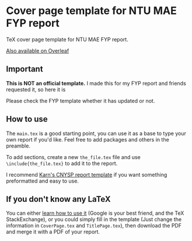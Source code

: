 # Cover page template for NTU MAE FYP report
TeX cover page template for NTU MAE FYP report. 

[Also available on Overleaf](https://www.overleaf.com/latex/templates/ntu-mae-fyp-cover-page-template/bnptzmwkftmf)

## Important
**This is NOT an official template.** I made this for my FYP report and friends requested it, so here it is

Please check the FYP template whether it has updated or not.

## How to use

The `main.tex` is a good starting point, you can use it as a base to type your own report if you'd like. Feel free to add packages and others in the preamble.

To add sections, create a new `the_file.tex` file and use `\include{the_file.tex}` to add it to the report.

I recommend [Karn's CNYSP report template](https://www.overleaf.com/latex/templates/ntu-cnysp-research-report-template-cy1400-slash-cy2001-slash-cy2002/hbrtrfvytmtc) if you want something preformatted and easy to use.

## If you don't know any LaTeX

You can either [learn how to use it](https://www.overleaf.com/learn/latex/Learn_LaTeX_in_30_minutes) (Google is your best friend, and the TeX StackExchange), or you could simply fill in the template (Just change the information in `CoverPage.tex` and `TitlePage.tex`), then download the PDF and merge it with a PDF of your report.
